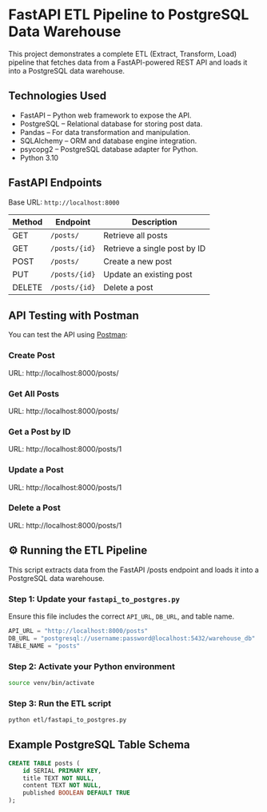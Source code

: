
# FastAPI ETL Pipeline to PostgreSQL Data Warehouse

This project demonstrates a complete ETL (Extract, Transform, Load) pipeline that fetches data from a FastAPI-powered REST API and loads it into a PostgreSQL data warehouse.

## Technologies Used

- FastAPI – Python web framework to expose the API.
- PostgreSQL – Relational database for storing post data.
- Pandas – For data transformation and manipulation.
- SQLAlchemy – ORM and database engine integration.
- psycopg2 – PostgreSQL database adapter for Python.
- Python 3.10



## FastAPI Endpoints

Base URL: `http://localhost:8000`

| Method | Endpoint             | Description                   |
|--------|----------------------|-------------------------------|
| GET    | `/posts/`            | Retrieve all posts            |
| GET    | `/posts/{id}`        | Retrieve a single post by ID  |
| POST   | `/posts/`            | Create a new post             |
| PUT    | `/posts/{id}`        | Update an existing post       |
| DELETE | `/posts/{id}`        | Delete a post                 |


## API Testing with Postman

You can test the API using [Postman](https://www.postman.com/):

### Create Post

 URL: http://localhost:8000/posts/


### Get All Posts

 URL: http://localhost:8000/posts/

### Get a Post by ID

 URL: http://localhost:8000/posts/1

### Update a Post

 URL: http://localhost:8000/posts/1

### Delete a Post

 URL: http://localhost:8000/posts/1


## ⚙️ Running the ETL Pipeline

This script extracts data from the FastAPI /posts endpoint and loads it into a PostgreSQL data warehouse.

### Step 1: Update your `fastapi_to_postgres.py`

Ensure this file includes the correct `API_URL`, `DB_URL`, and table name.

```python
API_URL = "http://localhost:8000/posts"
DB_URL = "postgresql://username:password@localhost:5432/warehouse_db"
TABLE_NAME = "posts"
```

### Step 2: Activate your Python environment

```bash
source venv/bin/activate
```

### Step 3: Run the ETL script

```bash
python etl/fastapi_to_postgres.py
```


## Example PostgreSQL Table Schema


```sql
CREATE TABLE posts (
    id SERIAL PRIMARY KEY,
    title TEXT NOT NULL,
    content TEXT NOT NULL,
    published BOOLEAN DEFAULT TRUE
);
```
